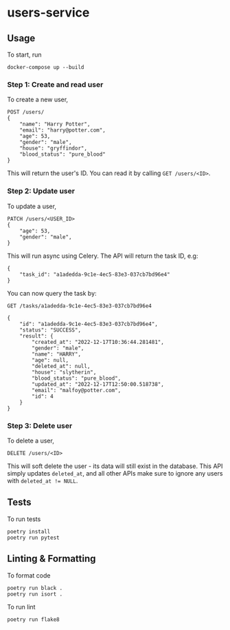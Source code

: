 # users-service

## Usage

To start, run

    docker-compose up --build

### Step 1: Create and read user

To create a new user,

    POST /users/
    {
        "name": "Harry Potter",
        "email": "harry@potter.com",
        "age": 53,
        "gender": "male",
        "house": "gryffindor",
        "blood_status": "pure_blood"
    }

This will return the user's ID. You can read it by calling `GET /users/<ID>`.

### Step 2: Update user

To update a user,

    PATCH /users/<USER_ID>
    {
        "age": 53,
        "gender": "male",
    }

This will run async using Celery. The API will return the task ID, e.g:

    {
        "task_id": "a1adedda-9c1e-4ec5-83e3-037cb7bd96e4"
    }

You can now query the task by:

    GET /tasks/a1adedda-9c1e-4ec5-83e3-037cb7bd96e4

    {
        "id": "a1adedda-9c1e-4ec5-83e3-037cb7bd96e4",
        "status": "SUCCESS",
        "result": {
            "created_at": "2022-12-17T10:36:44.281481",
            "gender": "male",
            "name": "HARRY",
            "age": null,
            "deleted_at": null,
            "house": "slytherin",
            "blood_status": "pure_blood",
            "updated_at": "2022-12-17T12:50:00.518738",
            "email": "malfoy@potter.com",
            "id": 4
        }
    }

### Step 3: Delete user

To delete a user,

    DELETE /users/<ID>

This will soft delete the user - its data will still exist in the database. 
This API simply updates `deleted_at`, and all other APIs make sure to ignore any users with `deleted_at != NULL`.

## Tests

To run tests

    poetry install
    poetry run pytest

## Linting & Formatting

To format code

    poetry run black .
    poetry run isort .

To run lint

    poetry run flake8

